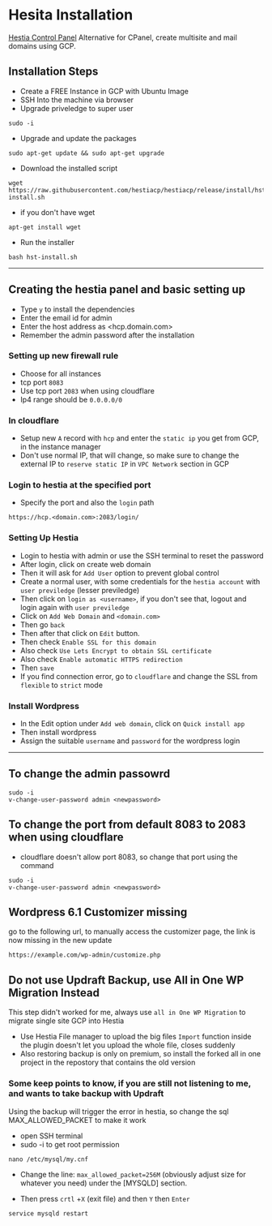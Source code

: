 # Hesita Installation
[Hestia Control Panel](https://www.hestiacp.com/)
Alternative for CPanel, create multisite and mail domains using GCP.

## Installation Steps
- Create a FREE Instance in GCP with Ubuntu Image
- SSH Into the machine via browser
- Upgrade priveledge to super user
```
sudo -i
```
- Upgrade and update the packages
```
sudo apt-get update && sudo apt-get upgrade
```
- Download the installed script
```
wget https://raw.githubusercontent.com/hestiacp/hestiacp/release/install/hst-install.sh
```
- if you don't have wget
```
apt-get install wget
```

- Run the installer
```
bash hst-install.sh
```

---

## Creating the hestia panel and basic setting up
- Type `y` to install the dependencies
- Enter the email id for admin
- Enter the host address as <hcp.domain.com>
- Remember the admin password after the installation


### Setting up new firewall rule
- Choose for all instances
- tcp port `8083` 
- Use tcp port `2083` when using cloudflare
- Ip4 range should be `0.0.0.0/0`

### In cloudflare
- Setup new `A` record with `hcp` and enter the `static ip` you get from GCP, in the instance manager
- Don't use normal IP, that will change, so make sure to change the external IP to `reserve static IP` in `VPC Network` section in GCP

### Login to hestia at the specified port
- Specify the port and also the `login` path
```
https://hcp.<domain.com>:2083/login/
```

### Setting Up Hestia
- Login to hestia with admin or use the SSH terminal to reset the password
- After login, click on create web domain
- Then it will ask for `Add User` option to prevent global control
- Create a normal user, with some credentials for the `hestia account` with `user previledge` (lesser previledge)
- Then click on `login as <username>`, if you don't see that, logout and login again with `user previledge`
- Click on `Add Web Domain` and `<domain.com>`
- Then go `back`
- Then after that click on `Edit` button.
- Then check `Enable SSL for this domain`
- Also check `Use Lets Encrypt to obtain SSL certificate`
- Also check `Enable automatic HTTPS redirection`
- Then `save`
- If you find connection error, go to `cloudflare` and change the SSL from `flexible` to `strict` mode

### Install Wordpress
- In the Edit option under `Add web domain`, click on `Quick install app`
- Then install wordpress
- Assign the suitable `username` and `password` for the wordpress login

---

## To change the admin passowrd
```
sudo -i
v-change-user-password admin <newpassword>
```

## To change the port from default 8083 to 2083 when using cloudflare
- cloudflare doesn't allow port 8083, so change that port using the command
```
sudo -i
v-change-user-password admin <newpassword>
```


## Wordpress 6.1 Customizer missing
go to the following url, to manually access the customizer page, the link is now missing in the new update
```
https://example.com/wp-admin/customize.php
```


## Do not use Updraft Backup, use All in One WP Migration Instead
This step didn't worked for me, always use `all in One WP Migration` to migrate single site GCP into Hestia
- Use Hestia File manager to upload the big files `Import` function inside the plugin doesn't let you upload the whole file, closes suddenly
- Also restoring backup is only on premium, so install the forked all in one project in the repostory that contains the old version


### Some keep points to know, if you are still not listening to me, and wants to take backup with Updraft
Using the backup will trigger the error in hestia, so change the sql MAX_ALLOWED_PACKET to make it work
- open SSH terminal
- sudo -i to get root permission
```
nano /etc/mysql/my.cnf
```

- Change the line: `max_allowed_packet=256M` (obviously adjust size for whatever you need) under the [MYSQLD] section.

- Then press `crtl` +`X` (exit file) and then `Y` then `Enter`

```
service mysqld restart
```